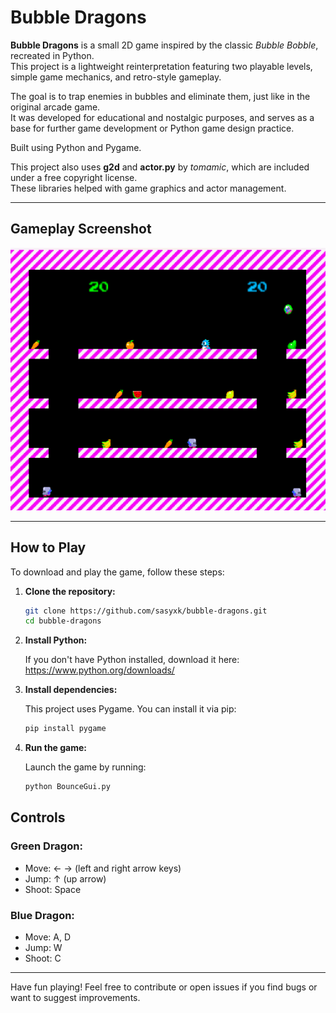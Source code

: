 # Bubble Dragons

**Bubble Dragons** is a small 2D game inspired by the classic *Bubble Bobble*, recreated in Python.  
This project is a lightweight reinterpretation featuring two playable levels, simple game mechanics, and retro-style gameplay.

The goal is to trap enemies in bubbles and eliminate them, just like in the original arcade game.  
It was developed for educational and nostalgic purposes, and serves as a base for further game development or Python game design practice.

Built using Python and Pygame.

This project also uses **g2d** and **actor.py** by *tomamic*, which are included under a free copyright license.  
These libraries helped with game graphics and actor management.

---

## Gameplay Screenshot

![Gameplay Screenshot](./gameplay.png)

---

## How to Play

To download and play the game, follow these steps:

1. **Clone the repository:**

   ```bash
   git clone https://github.com/sasyxk/bubble-dragons.git
   cd bubble-dragons
   

2. **Install Python:**

    If you don't have Python installed, download it here:
    https://www.python.org/downloads/

3. **Install dependencies:**

    This project uses Pygame. You can install it via pip:
    ```bash
    pip install pygame
    

4. **Run the game:**

    Launch the game by running:
    ```bash
    python BounceGui.py
    
## Controls

### Green Dragon:
- Move: ← → (left and right arrow keys)  
- Jump: ↑ (up arrow)  
- Shoot: Space

### Blue Dragon:
- Move: A, D  
- Jump: W  
- Shoot: C

---

Have fun playing! Feel free to contribute or open issues if you find bugs or want to suggest improvements.
